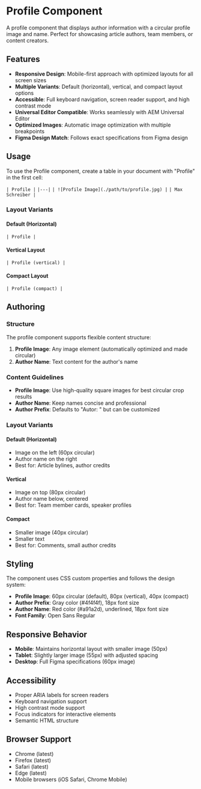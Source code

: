 # Profile Component

A profile component that displays author information with a circular profile image and name. Perfect for showcasing article authors, team members, or content creators.

## Features

- **Responsive Design**: Mobile-first approach with optimized layouts for all screen sizes
- **Multiple Variants**: Default (horizontal), vertical, and compact layout options
- **Accessible**: Full keyboard navigation, screen reader support, and high contrast mode
- **Universal Editor Compatible**: Works seamlessly with AEM Universal Editor
- **Optimized Images**: Automatic image optimization with multiple breakpoints
- **Figma Design Match**: Follows exact specifications from Figma design

## Usage

To use the Profile component, create a table in your document with "Profile" in the first cell:

`| Profile |`
`|---|`
`| ![Profile Image](./path/to/profile.jpg) |`
`| Max Schreiber |`

### Layout Variants

#### Default (Horizontal)
`| Profile |`

#### Vertical Layout
`| Profile (vertical) |`

#### Compact Layout
`| Profile (compact) |`

## Authoring

### Structure

The profile component supports flexible content structure:

1. **Profile Image**: Any image element (automatically optimized and made circular)
2. **Author Name**: Text content for the author's name

### Content Guidelines

- **Profile Image**: Use high-quality square images for best circular crop results
- **Author Name**: Keep names concise and professional
- **Author Prefix**: Defaults to "Autor: " but can be customized

### Layout Variants

#### Default (Horizontal)
- Image on the left (60px circular)
- Author name on the right
- Best for: Article bylines, author credits

#### Vertical
- Image on top (80px circular)
- Author name below, centered
- Best for: Team member cards, speaker profiles

#### Compact
- Smaller image (40px circular)
- Smaller text
- Best for: Comments, small author credits

## Styling

The component uses CSS custom properties and follows the design system:

- **Profile Image**: 60px circular (default), 80px (vertical), 40px (compact)
- **Author Prefix**: Gray color (#4f4f4f), 18px font size
- **Author Name**: Red color (#a91a2d), underlined, 18px font size
- **Font Family**: Open Sans Regular

## Responsive Behavior

- **Mobile**: Maintains horizontal layout with smaller image (50px)
- **Tablet**: Slightly larger image (55px) with adjusted spacing
- **Desktop**: Full Figma specifications (60px image)

## Accessibility

- Proper ARIA labels for screen readers
- Keyboard navigation support
- High contrast mode support
- Focus indicators for interactive elements
- Semantic HTML structure

## Browser Support

- Chrome (latest)
- Firefox (latest)
- Safari (latest)
- Edge (latest)
- Mobile browsers (iOS Safari, Chrome Mobile)
